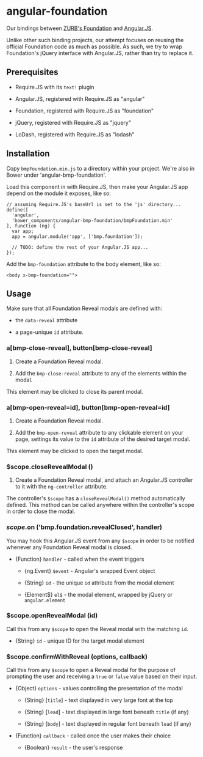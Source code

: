 # angular-foundation

Our bindings between [ZURB's Foundation](foundation.zurb.com) and [Angular.JS](angularjs.org).

Unlike other such binding projects, our attempt focuses on reusing the official Foundation code as much as possible. As such, we try to wrap Foundation's jQuery interface with Angular.JS, rather than try to replace it.

## Prerequisites

- Require.JS with its `text!` plugin

- Angular.JS, registered with Require.JS as "angular"

- Foundation, registered with Require.JS as "foundation"

- jQuery, registered with Require.JS as "jquery"

- LoDash, registered with Require.JS as "lodash"


## Installation

Copy `bmpFoundation.min.js` to a directory within your project. We're also in Bower under 'angular-bmp-foundation'.

Load this component in with Require.JS, then make your Angular.JS app depend on the module it exposes, like so:

```
// assuming Require.JS's baseUrl is set to the 'js' directory...
define([
  'angular',
  'bower_components/angular-bmp-foundation/bmpFoundation.min'
], function (ng) {
  var app;
  app = angular.module('app', ['bmp.foundation']);

  // TODO: define the rest of your Angular.JS app...
});
```

Add the `bmp-foundation` attribute to the body element, like so:

```
<body x-bmp-foundation="">
```

## Usage

Make sure that all Foundation Reveal modals are defined with:

- the `data-reveal` attribute

- a page-unique `id` attribute.


### a[bmp-close-reveal], button[bmp-close-reveal]

1. Create a Foundation Reveal modal.

2. Add the `bmp-close-reveal` attribute to any of the elements within the modal.

This element may be clicked to close its parent modal.

### a[bmp-open-reveal=id], button[bmp-open-reveal=id]

1. Create a Foundation Reveal modal.

2. Add the `bmp-open-reveal` attribute to any clickable element on your page, settings its value to the `id` attribute of the desired target modal.

This element may be clicked to open the target modal.

### $scope.closeRevealModal ()

1. Create a Foundation Reveal modal, and attach an Angular.JS controller to it with the `ng-controller` attribute.

The controller's `$scope` has a `closeRevealModal()` method automatically defined. This method can be called anywhere within the controller's scope in order to close the modal.

### $scope.$on ('bmp.foundation.revealClosed', handler)

You may hook this Angular.JS event from any `$scope` in order to be notified whenever any Foundation Reveal modal is closed.

- {Function} `handler` - called when the event triggers

    - {ng.Event} `$event` - Angular's wrapped Event object

    - {String} `id` - the unique `id` attribute from the modal element

    - {Element$} `el$` - the modal element, wrapped by jQuery or `angular.element`

### $scope.openRevealModal (id)

Call this from any `$scope` to open the Reveal modal with the matching `id`.

- {String} `id` - unique ID for the target modal element

### $scope.confirmWithReveal (options, callback)

Call this from any `$scope` to open a Reveal modal for the purpose of prompting the user and receiving a `true` or `false` value based on their input.

- {Object} `options` - values controlling the presentation of the modal

    - {String} [`title`] - text displayed in very large font at the top

    - {String} [`lead`] - text displayed in large font beneath `title` (if any)

    - {String} [`body`] - text displayed in regular font beneath `lead` (if any)

- {Function} `callback` - called once the user makes their choice

    - {Boolean} `result` - the user's response
